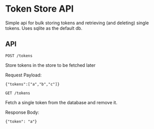 # Token Store API

Simple api for bulk storing tokens and retrieving (and deleting) single tokens.
Uses sqlite as the default db.

## API
`POST /tokens`

Store tokens in the store to be fetched later

Request Payload:
```
{"tokens":["a","b","c"]}
```


`GET /tokens`

Fetch a single token from the database and remove it.

Response Body:
```
{"token": "a"}
```